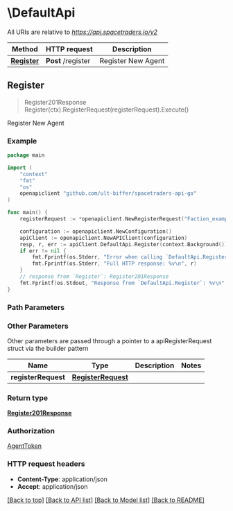 # \DefaultApi

All URIs are relative to *https://api.spacetraders.io/v2*

Method | HTTP request | Description
------------- | ------------- | -------------
[**Register**](DefaultApi.md#Register) | **Post** /register | Register New Agent



## Register

> Register201Response Register(ctx).RegisterRequest(registerRequest).Execute()

Register New Agent



### Example

```go
package main

import (
    "context"
    "fmt"
    "os"
    openapiclient "github.com/ult-biffer/spacetraders-api-go"
)

func main() {
    registerRequest := *openapiclient.NewRegisterRequest("Faction_example", "BADGER") // RegisterRequest |  (optional)

    configuration := openapiclient.NewConfiguration()
    apiClient := openapiclient.NewAPIClient(configuration)
    resp, r, err := apiClient.DefaultApi.Register(context.Background()).RegisterRequest(registerRequest).Execute()
    if err != nil {
        fmt.Fprintf(os.Stderr, "Error when calling `DefaultApi.Register``: %v\n", err)
        fmt.Fprintf(os.Stderr, "Full HTTP response: %v\n", r)
    }
    // response from `Register`: Register201Response
    fmt.Fprintf(os.Stdout, "Response from `DefaultApi.Register`: %v\n", resp)
}
```

### Path Parameters



### Other Parameters

Other parameters are passed through a pointer to a apiRegisterRequest struct via the builder pattern


Name | Type | Description  | Notes
------------- | ------------- | ------------- | -------------
 **registerRequest** | [**RegisterRequest**](RegisterRequest.md) |  | 

### Return type

[**Register201Response**](Register201Response.md)

### Authorization

[AgentToken](../README.md#AgentToken)

### HTTP request headers

- **Content-Type**: application/json
- **Accept**: application/json

[[Back to top]](#) [[Back to API list]](../README.md#documentation-for-api-endpoints)
[[Back to Model list]](../README.md#documentation-for-models)
[[Back to README]](../README.md)


